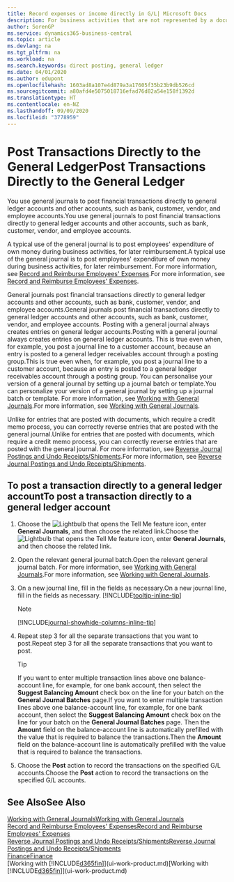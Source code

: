 ```yaml
---
title: Record expenses or income directly in G/L| Microsoft Docs
description: For business activities that are not represented by a document in, such as smaller expenses or cash receipts, you can create the related transactions by posting journal lines in the General Journal page.
author: SorenGP
ms.service: dynamics365-business-central
ms.topic: article
ms.devlang: na
ms.tgt_pltfrm: na
ms.workload: na
ms.search.keywords: direct posting, general ledger
ms.date: 04/01/2020
ms.author: edupont
ms.openlocfilehash: 1603ad8a107e4d879a3a17605f35b23b9db526cd
ms.sourcegitcommit: a80afd4e5075018716efad76d82a54e158f1392d
ms.translationtype: HT
ms.contentlocale: en-NZ
ms.lasthandoff: 09/09/2020
ms.locfileid: "3778959"
---
```

# <a name="post-transactions-directly-to-the-general-ledger"></a><span data-ttu-id="29abf-103">Post Transactions Directly to the General Ledger</span><span class="sxs-lookup"><span data-stu-id="29abf-103">Post Transactions Directly to the General Ledger</span></span>

<span data-ttu-id="29abf-104">You use general journals to post financial transactions directly to general ledger accounts and other accounts, such as bank, customer, vendor, and employee accounts.</span><span class="sxs-lookup"><span data-stu-id="29abf-104">You use general journals to post financial transactions directly to general ledger accounts and other accounts, such as bank, customer, vendor, and employee accounts.</span></span>  

<span data-ttu-id="29abf-105">A typical use of the general journal is to post employees' expenditure of own money during business activities, for later reimbursement.</span><span class="sxs-lookup"><span data-stu-id="29abf-105">A typical use of the general journal is to post employees' expenditure of own money during business activities, for later reimbursement.</span></span> <span data-ttu-id="29abf-106">For more information, see [Record and Reimburse Employees' Expenses](finance-how-record-reimburse-employee-expenses.md).</span><span class="sxs-lookup"><span data-stu-id="29abf-106">For more information, see [Record and Reimburse Employees' Expenses](finance-how-record-reimburse-employee-expenses.md).</span></span>

<span data-ttu-id="29abf-107">General journals post financial transactions directly to general ledger accounts and other accounts, such as bank, customer, vendor, and employee accounts.</span><span class="sxs-lookup"><span data-stu-id="29abf-107">General journals post financial transactions directly to general ledger accounts and other accounts, such as bank, customer, vendor, and employee accounts.</span></span> <span data-ttu-id="29abf-108">Posting with a general journal always creates entries on general ledger accounts.</span><span class="sxs-lookup"><span data-stu-id="29abf-108">Posting with a general journal always creates entries on general ledger accounts.</span></span> <span data-ttu-id="29abf-109">This is true even when, for example, you post a journal line to a customer account, because an entry is posted to a general ledger receivables account through a posting group.</span><span class="sxs-lookup"><span data-stu-id="29abf-109">This is true even when, for example, you post a journal line to a customer account, because an entry is posted to a general ledger receivables account through a posting group.</span></span> <span data-ttu-id="29abf-110">You can personalise your version of a general journal by setting up a journal batch or template.</span><span class="sxs-lookup"><span data-stu-id="29abf-110">You can personalize your version of a general journal by setting up a journal batch or template.</span></span> <span data-ttu-id="29abf-111">For more information, see [Working with General Journals](ui-work-general-journals.md).</span><span class="sxs-lookup"><span data-stu-id="29abf-111">For more information, see [Working with General Journals](ui-work-general-journals.md).</span></span>

<span data-ttu-id="29abf-112">Unlike for entries that are posted with documents, which require a credit memo process, you can correctly reverse entries that are posted with the general journal.</span><span class="sxs-lookup"><span data-stu-id="29abf-112">Unlike for entries that are posted with documents, which require a credit memo process, you can correctly reverse entries that are posted with the general journal.</span></span> <span data-ttu-id="29abf-113">For more information, see [Reverse Journal Postings and Undo Receipts/Shipments](finance-how-reverse-journal-posting.md).</span><span class="sxs-lookup"><span data-stu-id="29abf-113">For more information, see [Reverse Journal Postings and Undo Receipts/Shipments](finance-how-reverse-journal-posting.md).</span></span>

## <a name="to-post-a-transaction-directly-to-a-general-ledger-account"></a><span data-ttu-id="29abf-114">To post a transaction directly to a general ledger account</span><span class="sxs-lookup"><span data-stu-id="29abf-114">To post a transaction directly to a general ledger account</span></span>

1. <span data-ttu-id="29abf-115">Choose the ![Lightbulb that opens the Tell Me feature](media/ui-search/search_small.png "Tell me what you want to do") icon, enter **General Journals**, and then choose the related link.</span><span class="sxs-lookup"><span data-stu-id="29abf-115">Choose the ![Lightbulb that opens the Tell Me feature](media/ui-search/search_small.png "Tell me what you want to do") icon, enter **General Journals**, and then choose the related link.</span></span>
2. <span data-ttu-id="29abf-116">Open the relevant general journal batch.</span><span class="sxs-lookup"><span data-stu-id="29abf-116">Open the relevant general journal batch.</span></span> <span data-ttu-id="29abf-117">For more information, see [Working with General Journals](ui-work-general-journals.md).</span><span class="sxs-lookup"><span data-stu-id="29abf-117">For more information, see [Working with General Journals](ui-work-general-journals.md).</span></span>
3. <span data-ttu-id="29abf-118">On a new journal line, fill in the fields as necessary.</span><span class="sxs-lookup"><span data-stu-id="29abf-118">On a new journal line, fill in the fields as necessary.</span></span> [!INCLUDE[tooltip-inline-tip](includes/tooltip-inline-tip_md.md)]    

    > [!NOTE]
    > [!INCLUDE[journal-showhide-columns-inline-tip](includes/journal-showhide-columns-inline-tip.md)]
4. <span data-ttu-id="29abf-119">Repeat step 3 for all the separate transactions that you want to post.</span><span class="sxs-lookup"><span data-stu-id="29abf-119">Repeat step 3 for all the separate transactions that you want to post.</span></span>

    > [!TIP]  
    > <span data-ttu-id="29abf-120">If you want to enter multiple transaction lines above one balance-account line, for example, for one bank account, then select the **Suggest Balancing Amount** check box on the line for your batch on the **General Journal Batches** page.</span><span class="sxs-lookup"><span data-stu-id="29abf-120">If you want to enter multiple transaction lines above one balance-account line, for example, for one bank account, then select the **Suggest Balancing Amount** check box on the line for your batch on the **General Journal Batches** page.</span></span> <span data-ttu-id="29abf-121">Then the **Amount** field on the balance-account line is automatically prefilled with the value that is required to balance the transactions.</span><span class="sxs-lookup"><span data-stu-id="29abf-121">Then the **Amount** field on the balance-account line is automatically prefilled with the value that is required to balance the transactions.</span></span>
5. <span data-ttu-id="29abf-122">Choose the **Post** action to record the transactions on the specified G/L accounts.</span><span class="sxs-lookup"><span data-stu-id="29abf-122">Choose the **Post** action to record the transactions on the specified G/L accounts.</span></span>

## <a name="see-also"></a><span data-ttu-id="29abf-123">See Also</span><span class="sxs-lookup"><span data-stu-id="29abf-123">See Also</span></span>

[<span data-ttu-id="29abf-124">Working with General Journals</span><span class="sxs-lookup"><span data-stu-id="29abf-124">Working with General Journals</span></span>](ui-work-general-journals.md)  
[<span data-ttu-id="29abf-125">Record and Reimburse Employees' Expenses</span><span class="sxs-lookup"><span data-stu-id="29abf-125">Record and Reimburse Employees' Expenses</span></span>](finance-how-record-reimburse-employee-expenses.md)  
[<span data-ttu-id="29abf-126">Reverse Journal Postings and Undo Receipts/Shipments</span><span class="sxs-lookup"><span data-stu-id="29abf-126">Reverse Journal Postings and Undo Receipts/Shipments</span></span>](finance-how-reverse-journal-posting.md)  
[<span data-ttu-id="29abf-127">Finance</span><span class="sxs-lookup"><span data-stu-id="29abf-127">Finance</span></span>](finance.md)  
<span data-ttu-id="29abf-128">[Working with [!INCLUDE[d365fin](includes/d365fin_md.md)]](ui-work-product.md)</span><span class="sxs-lookup"><span data-stu-id="29abf-128">[Working with [!INCLUDE[d365fin](includes/d365fin_md.md)]](ui-work-product.md)</span></span>  
